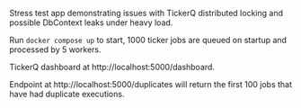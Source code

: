 Stress test app demonstrating issues with TickerQ distributed locking and possible DbContext leaks under heavy load.

Run `docker compose up` to start, 1000 ticker jobs are queued on startup and processed by 5 workers.

TickerQ dashboard at http://localhost:5000/dashboard.

Endpoint at http://localhost:5000/duplicates will return the first 100 jobs that have had duplicate executions.

